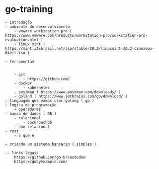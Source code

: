 # go-training


	- introdução
	- ambiente de desenvolvimento
		- vmware workstation pro ( https://www.vmware.com/products/workstation-pro/workstation-pro-evaluation.html )
		- linux mint ( https://mint.itsbrasil.net/iso/stable/20.2/linuxmint-20.2-cinnamon-64bit.iso )
		
	- ferramentas
		

		- git
			- https://github.com/
		- docker	
			- kubernetes
		- postman ( https://www.postman.com/downloads/ )
		- goland ( https://www.jetbrains.com/go/download/ )
	- linguagem que vamos usar golang ( go )
	- logica de programação
		- operadores
	- banco de dados ( DB )
		- relacional
			- cockroachdb
		- não relacional
	- rest 
		- o que é 
		
	- criando um sistema bancario ( simples )
		
	-- links legais	
		https://github.com/go-br/estudos
		https://gobyexample.com/
		